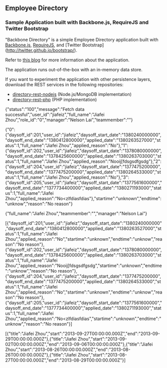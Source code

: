 ## Employee Directory ##

### Sample Application built with Backbone.js, RequireJS and Twitter Bootstrap ###

"Backbone Directory" is a simple Employee Directory application built with [Backbone.js](http://backbonejs.org), [RequireJS](http://requirejs.org/), and [Twitter Bootstrap] (http://twitter.github.io/bootstrap/).

Refer to [this blog](http://coenraets.org) for more information about the application.


The application runs out-of-the-box with an in-memory data store.

If you want to experiment the application with other persistence layers, download the REST services in the following repositories:

- [directory-rest-nodejs](https://github.com/ccoenraets/directory-rest-nodejs) (Node.js/MongoDB implementation)
- [directory-rest-php](https://github.com/ccoenraets/directory-rest-php) (PHP implementation)




{"status":"100","message":"Fetch data successful","user_id":"jiafeiz","full_name":"Jiafei Zhou","role_id":"0","manager":"Nelson Lai","teammember":""}

{"0":{"daysoff_id":201,"user_id":"jiafeiz","daysoff_start_date":"1380240000000","daysoff_end_date":"1380412800000","applied_date":"1380263527000","status":1,"full_name":"Jiafei Zhou","applied_reason":"No"},"1":{"daysoff_id":202,"user_id":"jiafeiz","daysoff_start_date":"1378080000000","daysoff_end_date":"1378425600000","applied_date":"1380263703000","status":1,"full_name":"Jiafei Zhou","applied_reason":"Nooij[fdsgsdfgsdg"},"2":{"daysoff_id":204,"user_id":"jiafeiz","daysoff_start_date":"1377475200000","daysoff_end_date":"1377475200000","applied_date":"1380264533000","status":1,"full_name":"Jiafei Zhou","applied_reason":"No"},"3":{"daysoff_id":205,"user_id":"jiafeiz","daysoff_start_date":"1377561600000","daysoff_end_date":"1377734400000","applied_date":"1380271193000","status":1,"full_name":"Jiafei Zhou","applied_reason":"No<zlfdiasfdias"},"startime":"unknown","endtime":"unknow","reason":"No reason"}


{"full_name":"Jiafei Zhou","teammember":"","manager":"Nelson Lai"} 



[{"daysoff_id":201,"user_id":"jiafeiz","daysoff_start_date":"1380240000000","daysoff_end_date":"1380412800000","applied_date":"1380263527000","status":1,"full_name":"Jiafei Zhou","applied_reason":"No","startime":"unknown","endtime":"unknow","reason":"No reason"},{"daysoff_id":202,"user_id":"jiafeiz","daysoff_start_date":"1378080000000","daysoff_end_date":"1378425600000","applied_date":"1380263703000","status":1,"full_name":"Jiafei Zhou","applied_reason":"Nooij[fdsgsdfgsdg","startime":"unknown","endtime":"unknow","reason":"No reason"},{"daysoff_id":204,"user_id":"jiafeiz","daysoff_start_date":"1377475200000","daysoff_end_date":"1377475200000","applied_date":"1380264533000","status":1,"full_name":"Jiafei Zhou","applied_reason":"No","startime":"unknown","endtime":"unknow","reason":"No reason"},{"daysoff_id":205,"user_id":"jiafeiz","daysoff_start_date":"1377561600000","daysoff_end_date":"1377734400000","applied_date":"1380271193000","status":1,"full_name":"Jiafei Zhou","applied_reason":"No<zlfdiasfdias","startime":"unknown","endtime":"unknow","reason":"No reason"}]


[{"title":"Jiafei Zhou","start":"2013-09-27T00:00:00.000Z","end":"2013-09-29T00:00:00.000Z"},{"title":"Jiafei Zhou","start":"2013-09-02T00:00:00.000Z","end":"2013-09-06T00:00:00.000Z"},{"title":"Jiafei Zhou","start":"2013-08-26T00:00:00.000Z","end":"2013-08-26T00:00:00.000Z"},{"title":"Jiafei Zhou","start":"2013-08-27T00:00:00.000Z","end":"2013-08-29T00:00:00.000Z"}]





